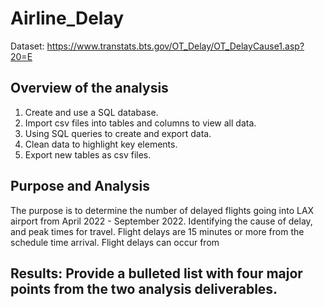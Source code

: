 # Airline_Delay

Dataset: https://www.transtats.bts.gov/OT_Delay/OT_DelayCause1.asp?20=E 

## Overview of the analysis

1.	Create and use a SQL database.
2.	Import csv files into tables and columns to view all data.
3.	Using SQL queries to create and export data. 
4.	Clean data to highlight key elements. 
5.	Export new tables as csv files. 


## Purpose and Analysis

 The purpose is to determine the number of delayed flights going into LAX airport from April 2022 - September 2022. Identifying the cause of delay, and peak times for travel. Flight delays are 15 minutes or more from the schedule time arrival. Flight delays can occur from 
    

## Results: Provide a bulleted list with four major points from the two analysis deliverables. 
